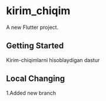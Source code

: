 # kirim_chiqim

A new Flutter project.

## Getting Started

Kirim-chiqimlarni hisoblaydigan dastur

## Local Changing
1.Added new branch 